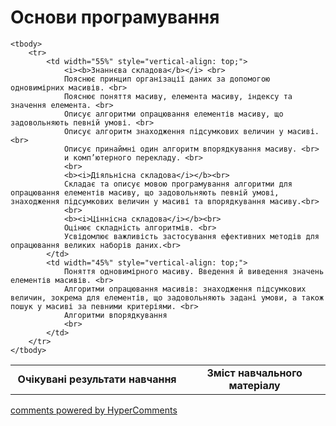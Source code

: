 <div id="hypercomments_widget" class="js-hypercomments-widget invisible"></div>

# Основи програмування

<table>
	<tr>
		<td width="55%" align="center">
			<b>Очікувані результати навчання</b>
		</td>
		<td width="45%" align="center">
			<b>Зміст навчального матеріалу</b>
		</td>
	</tr>

	<tbody>
		<tr>
			<td width="55%" style="vertical-align: top;">
				<i><b>Знаннєва складова</b></i> <br>
				Пояснює принцип організації даних за допомогою одновимірних масивів. <br>
				Пояснює поняття масиву, елемента масиву, індексу та значення елемента. <br>
				Описує алгоритми опрацювання елементів масиву, що задовольняють певній умові. <br>
				Описує алгоритм знаходження підсумкових величин у масиві. <br>
				Описує принаймні один алгоритм впорядкування масиву. <br>
				и комп’ютерного перекладу. <br>
				<br>
				<b><i>Діяльнісна складова</i></b><br>
				Складає та описує мовою програмування алгоритми для опрацювання елементів масиву, що задовольняють певній умові, знаходження підсумкових величин у масиві та впорядкування масиву.<br>
				<br>
				<b><i>Ціннісна складова</i></b><br>
				Оцінює складність алгоритмів. <br>
				Усвідомлює важливість застосування ефективних методів для опрацювання великих наборів даних.<br>
			</td>
			<td width="45%" style="vertical-align: top;">
				Поняття одновимірного масиву. Введення й виведення значень елементів масивів. <br>
				Алгоритми опрацювання масивів: знаходження підсумкових величин, зокрема для елементів, що задовольняють задані умови, а також пошук у масиві за певними критеріями. <br>
				Алгоритми впорядкування 
				<br>
			</td>
		</tr>
	</tbody>
</table>

<div class="js-hypercomments-container">
<a href="http://hypercomments.com" class="hc-link" title="comments widget">comments powered by HyperComments</a>
</div>